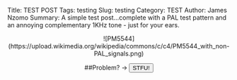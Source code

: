 Title: TEST POST
Tags: testing
Slug: testing
Category: TEST
Author: James Nzomo
Summary: A simple test post...complete with a PAL test pattern and an annoying complementary 1KHz tone - just for your ears.

<center>
![PM5544](https://upload.wikimedia.org/wikipedia/commons/c/c4/PM5544_with_non-PAL_signals.png)


##Problem? &rarr; <button onclick=osc.stop()>STFU!</button>
</center>
<script type="text/javascript">
var context = new AudioContext();
var osc = context.createOscillator();
var vol = context.createGain();
osc.frequency.value = 1000;
vol.gain.value = 0.1;
osc.connect(vol);
vol.connect(context.destination);
osc.start(0);
// Problem?
// osc.stop();
</script>
